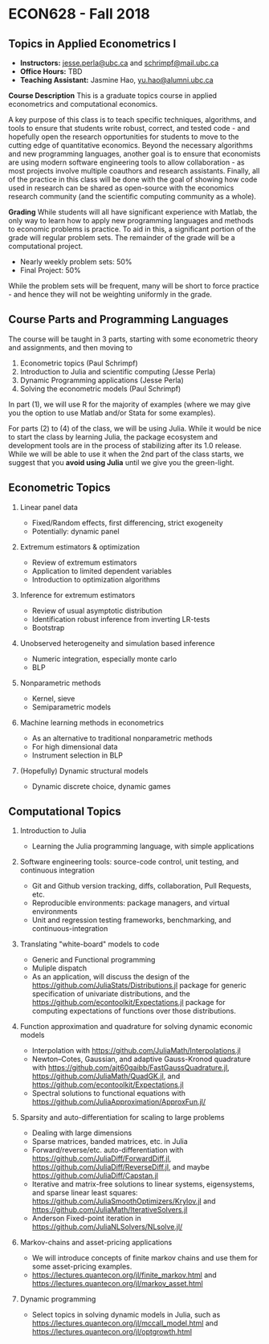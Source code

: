 # ECON628 - Fall 2018

## Topics in Applied Econometrics I



- **Instructors:** jesse.perla@ubc.ca and schrimpf@mail.ubc.ca
- **Office Hours:** TBD
- **Teaching Assistant:** Jasmine Hao, yu.hao@alumni.ubc.ca

**Course Description**
This is a graduate topics course in applied econometrics and computational economics.


A key purpose of this class is to teach specific techniques, algorithms, and tools to ensure that students write robust, correct, and tested code - and hopefully open the research opportunities for students to move to the cutting edge of quantitative economics.  Beyond the necessary algorithms and new programming languages, another goal is to ensure that economists are using modern software engineering tools to allow collaboration -  as most projects involve multiple coauthors and research assistants.  Finally, all of the practice in this class will be done with the goal of showing how code used in research can be shared as open-source with the economics research community (and the scientific computing community as a whole).

**Grading**
While students will all have significant experience with Matlab, the only way to learn how to apply new programming languages and methods to economic problems is practice.  To aid in this, a significant portion of the grade will regular problem sets.  The remainder of the grade will be a computational project.

- Nearly weekly problem sets: 50%
- Final Project: 50%

While the problem sets will be frequent, many will be short to force practice - and hence they will not be weighting uniformly in the grade.

## Course Parts and Programming Languages

The course will be taught in 3 parts, starting with some econometric theory and assignments, and then moving to 
1. Econometric topics (Paul Schrimpf)
2. Introduction to Julia and scientific computing (Jesse Perla)
3. Dynamic Programming applications (Jesse Perla)
4. Solving the econometric models (Paul Schrimpf)

In part (1), we will use R for the majority of examples (where we may give you the option to use Matlab and/or Stata for some examples).

For parts (2) to (4) of the class, we will be using Julia.  While it would be nice to start the class by learning Julia, the package ecosystem and development tools are in the process of stabilizing after its 1.0 release.  While we will be able to use it when the 2nd part of the class starts, we suggest that you **avoid using Julia** until we give you the green-light.


## Econometric Topics

1. Linear panel data
     - Fixed/Random effects, first differencing, strict exogeneity
     - Potentially: dynamic panel

2. Extremum estimators & optimization
     - Review of extremum estimators 
     - Application to limited dependent variables
     - Introduction to optimization algorithms
       
3. Inference for extremum estimators
     - Review of usual asymptotic distribution
     - Identification robust inference from inverting LR-tests
     - Bootstrap
       
4. Unobserved heterogeneity and simulation based inference
     - Numeric integration, especially monte carlo
     - BLP
       
5. Nonparametric methods
     - Kernel, sieve
     - Semiparametric models
       
6. Machine learning methods in econometrics
     - As an alternative to traditional nonparametric methods      
     - For high dimensional data 
     - Instrument selection in BLP
       
7. (Hopefully) Dynamic structural models 
     - Dynamic discrete choice, dynamic games
     
## Computational Topics

1. Introduction to Julia 
   - Learning the Julia programming language, with simple applications
  
2. Software engineering tools: source-code control, unit testing, and continuous integration
   - Git and Github version tracking, diffs, collaboration, Pull Requests, etc.
    - Reproducible environments: package managers, and virtual environments
    - Unit and regression testing frameworks, benchmarking, and continuous-integration
3. Translating "white-board" models to code
   - Generic and Functional programming
   - Muliple dispatch
   - As an application, will discuss the design of the https://github.com/JuliaStats/Distributions.jl package for generic specification of univariate distributions, and the https://github.com/econtoolkit/Expectations.jl package for computing expectations of functions over those distributions.
4. Function approximation and quadrature for solving dynamic economic models
    - Interpolation with https://github.com/JuliaMath/Interpolations.jl
    - Newton–Cotes, Gaussian, and adaptive Gauss-Kronod quadrature with https://github.com/ajt60gaibb/FastGaussQuadrature.jl, https://github.com/JuliaMath/QuadGK.jl, and https://github.com/econtoolkit/Expectations.jl
    - Spectral solutions to functional equations with https://github.com/JuliaApproximation/ApproxFun.jl/
5. Sparsity and auto-differentiation for scaling to large problems
   - Dealing with large dimensions
   - Sparse matrices, banded matrices, etc. in Julia
    - Forward/reverse/etc. auto-differentiation with https://github.com/JuliaDiff/ForwardDiff.jl, https://github.com/JuliaDiff/ReverseDiff.jl, and maybe https://github.com/JuliaDiff/Capstan.jl
    - Iterative and matrix-free solutions to linear systems, eigensystems, and sparse linear least squares: https://github.com/JuliaSmoothOptimizers/Krylov.jl and https://github.com/JuliaMath/IterativeSolvers.jl
    - Anderson Fixed-point iteration in https://github.com/JuliaNLSolvers/NLsolve.jl/


6. Markov-chains and asset-pricing applications
   - We will introduce concepts of finite markov chains and use them for some asset-pricing examples.
   - https://lectures.quantecon.org/jl/finite_markov.html and https://lectures.quantecon.org/jl/markov_asset.html
7. Dynamic programming
    - Select topics in solving dynamic models in Julia, such as https://lectures.quantecon.org/jl/mccall_model.html and https://lectures.quantecon.org/jl/optgrowth.html
